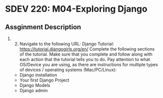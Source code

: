 # SDEV 220: M04-Exploring Django
## Assginment Description
1. 2. Navigate to the following URL: Django Tutorial: https://tutorial.djangogirls.org/en/ 
Complete the following sections of the tutorial.  Make sure that you complete and follow along with each action that the tutorial tells you to do.  Pay attention to what OS/Device you are using, as there are instructions for multiple types of devices / operating systems (Mac/PC/Linux):
    - Django installation
    - Your first Django Project
    - Django Models
    - Django admin